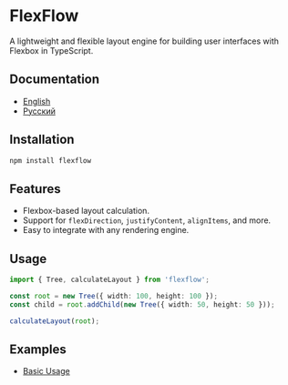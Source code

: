 # FlexFlow

A lightweight and flexible layout engine for building user interfaces with Flexbox in TypeScript.

## Documentation
- [English](README.md)
- [Русский](README.ru.md)

## Installation
```bash
npm install flexflow
```

## Features
- Flexbox-based layout calculation.
- Support for `flexDirection`, `justifyContent`, `alignItems`, and more.
- Easy to integrate with any rendering engine.

## Usage
```typescript
import { Tree, calculateLayout } from 'flexflow';

const root = new Tree({ width: 100, height: 100 });
const child = root.addChild(new Tree({ width: 50, height: 50 }));

calculateLayout(root);
```

## Examples
- [Basic Usage](examples/basic.ts)
